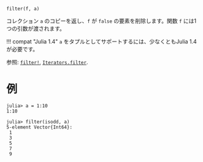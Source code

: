 ```
filter(f, a)
```

コレクション `a` のコピーを返し、`f` が `false` の要素を削除します。関数 `f` には1つの引数が渡されます。

!!! compat "Julia 1.4"
    `a` をタプルとしてサポートするには、少なくともJulia 1.4が必要です。


参照: [`filter!`](@ref), [`Iterators.filter`](@ref).

# 例

```jldoctest
julia> a = 1:10
1:10

julia> filter(isodd, a)
5-element Vector{Int64}:
 1
 3
 5
 7
 9
```
